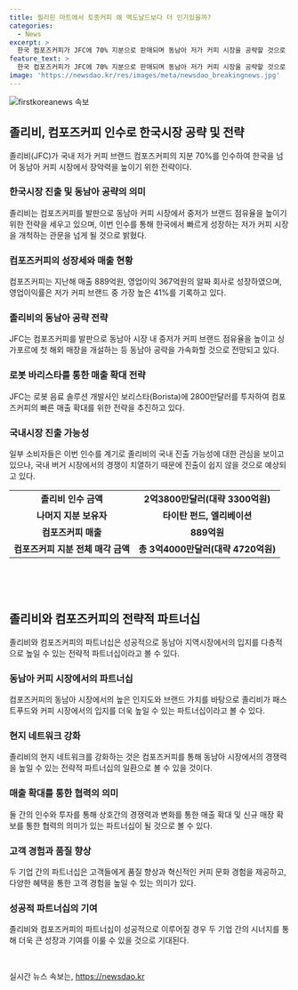 ```yaml
---
title: 필리핀 마트에서 토종커피 왜 맥도날드보다 더 인기있을까?
categories:
  - News
excerpt: >
  한국 컴포즈커피가 JFC에 70% 지분으로 판매되며 동남아 저가 커피 시장을 공략할 것으로 전망된다. JFC는 이미 커피빈을 인수하고 있으며, 이번 인수는 한국시장에서의 성장과 동남아 시장에서의 장악을 노렸다. 또한, Compose Coffee에 로봇 바리스타를 도입해 매출을 증가시키는 등의 전략을 추진할 것으로 보인다. JFC의 국내 진출 가능성에 대한 관심도 높아진 상황이지만, 국내에서는 경쟁이 치열한 만큼 진입 난이도가 높을 것으로 보인다.
feature_text: >
  한국 컴포즈커피가 JFC에 70% 지분으로 판매되며 동남아 저가 커피 시장을 공략할 것으로 전망된다. JFC는 이미 커피빈을 인수하고 있으며, 이번 인수는 한국시장에서의 성장과 동남아 시장에서의 장악을 노렸다. 또한, Compose Coffee에 로봇 바리스타를 도입해 매출을 증가시키는 등의 전략을 추진할 것으로 보인다. JFC의 국내 진출 가능성에 대한 관심도 높아진 상황이지만, 국내에서는 경쟁이 치열한 만큼 진입 난이도가 높을 것으로 보인다.
image: 'https://newsdao.kr/res/images/meta/newsdao_breakingnews.jpg'
---
```


<p><img src="https://newsdao.kr/res/images/meta/newsdao_breakingnews.jpg" alt="firstkoreanews 속보" /></p>

<h2 data-ke-size="size26">졸리비, 컴포즈커피 인수로 한국시장 공략 및 전략</h2>

<p data-ke-size="size16">졸리비(JFC)가 국내 저가 커피 브랜드 컴포즈커피의 지분 70%를 인수하여 한국을 넘어 동남아 커피 시장에서 장악력을 높이기 위한 전략이다.</p>

<h3 data-ke-size="size24">한국시장 진출 및 동남아 공략의 의미</h3>

<p data-ke-size="size16">졸리비는 컴포즈커피를 발판으로 동남아 커피 시장에서 중저가 브랜드 점유율을 높이기 위한 전략을 세우고 있으며, 이번 인수를 통해 한국에서 빠르게 성장하는 저가 커피 시장을 개척하는 관문을 넘게 될 것으로 밝혔다.</p>

<h3 data-ke-size="size24">컴포즈커피의 성장세와 매출 현황</h3>

<p data-ke-size="size16">컴포즈커피는 지난해 매출 889억원, 영업이익 367억원의 알짜 회사로 성장하였으며, 영업이익률은 저가 커피 브랜드 중 가장 높은 41%를 기록하고 있다.</p>

<h3 data-ke-size="size24">졸리비의 동남아 공략 전략</h3>

<p data-ke-size="size16">JFC는 컴포즈커피를 발판으로 동남아 시장 내 중저가 커피 브랜드 점유율을 높이고 싱가포르에 첫 해외 매장을 개설하는 등 동남아 공략을 가속화할 것으로 전망되고 있다.</p>

<h3 data-ke-size="size24">로봇 바리스타를 통한 매출 확대 전략</h3>

<p data-ke-size="size16">JFC는 로봇 음료 솔루션 개발사인 보리스타(Borista)에 2800만달러를 투자하여 컴포즈커피의 빠른 매출 확대를 위한 전략을 추진하고 있다.</p>

<h3 data-ke-size="size24">국내시장 진출 가능성</h3>

<p data-ke-size="size16">일부 소비자들은 이번 인수를 계기로 졸리비의 국내 진출 가능성에 대한 관심을 보이고 있으나, 국내 버거 시장에서의 경쟁이 치열하기 때문에 진출이 쉽지 않을 것으로 예상되고 있다.</p>

<table>
  <tr>
    <td style="text-align: center; height: 17px;"><b>졸리비 인수 금액</b></td>
    <td style="text-align: center; height: 17px;"><b>2억3800만달러(대략 3300억원)</b></td>
  </tr>
  <tr>
    <td style="text-align: center; height: 17px;"><b>나머지 지분 보유자</b></td>
    <td style="text-align: center; height: 17px;"><b>타이탄 펀드, 엘리베이션</b></td>
  </tr>
  <tr>
    <td style="text-align: center; height: 17px;"><b>컴포즈커피 매출</b></td>
    <td style="text-align: center; height: 17px;"><b>889억원</b></td>
  </tr>
  <tr>
    <td style="text-align: center; height: 17px;"><b>컴포즈커피 지분 전체 매각 금액</b></td>
    <td style="text-align: center; height: 17px;"><b>총 3억4000만달러(대략 4720억원)</b></td>
  </tr>
</table>

<p data-ke-size="size16">&nbsp;</p>

<p data-ke-size="size16">&nbsp;</p>

<h2 data-ke-size="size26">졸리비와 컴포즈커피의 전략적 파트너십</h2>

<p data-ke-size="size16">졸리비와 컴포즈커피의 파트너십은 성공적으로 동남아 지역시장에서의 입지를 다층적으로 높일 수 있는 전략적 파트너십이라고 볼 수 있다.</p>

<h3 data-ke-size="size24">동남아 커피 시장에서의 파트너십</h3>

<p data-ke-size="size16">컴포즈커피의 동남아 시장에서의 높은 인지도와 브랜드 가치를 바탕으로 졸리비가 패스트푸드와 커피 시장에서의 입지를 더욱 높일 수 있는 파트너십이라고 볼 수 있다.</p>

<h3 data-ke-size="size24">현지 네트워크 강화</h3>

<p data-ke-size="size16">졸리비의 현지 네트워크를 강화하는 것은 컴포즈커피를 통해 동남아 시장에서의 경쟁력을 높일 수 있는 전략적 파트너십의 일환으로 볼 수 있을 것이다.</p>

<h3 data-ke-size="size24">매출 확대를 통한 협력의 의미</h3>

<p data-ke-size="size16">둘 간의 인수와 투자를 통해 상호간의 경쟁력과 변화를 통한 매출 확대 및 신규 매장 확보를 통한 협력의 의미가 있는 파트너십이 될 것으로 볼 수 있다.</p>

<h3 data-ke-size="size24">고객 경험과 품질 향상</h3>

<p data-ke-size="size16">두 기업 간의 파트너십은 고객들에게 품질 향상과 혁신적인 커피 문화 경험을 제공하고, 다양한 혜택을 통한 고객 경험을 높일 수 있는 의미가 있다.</p>

<h3 data-ke-size="size24">성공적 파트너십의 기여</h3>

<p data-ke-size="size16">졸리비와 컴포즈커피의 파트너십이 성공적으로 이루어질 경우 두 기업 간의 시너지를 통해 더욱 큰 성장과 기여를 이룰 수 있을 것으로 기대된다.</p>

<p data-ke-size="size16">&nbsp;</p>
실시간 뉴스 속보는, <a href="https://newsdao.kr" rel="dofollow">https://newsdao.kr</a>


